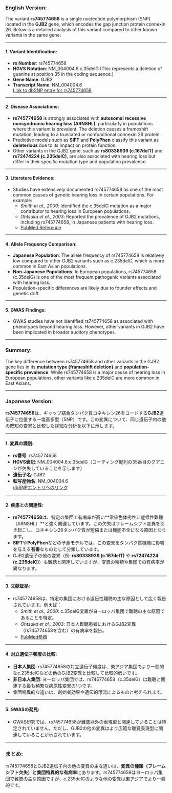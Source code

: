 ### English Version:

The variant **rs745774658** is a single nucleotide polymorphism (SNP) located in the **GJB2** gene, which encodes the gap junction protein connexin 26. Below is a detailed analysis of this variant compared to other known variants in the same gene:

---

#### 1. **Variant Identification**:
- **rs Number**: rs745774658
- **HGVS Notation**: NM_004004.6:c.35delG (This represents a deletion of guanine at position 35 in the coding sequence.)
- **Gene Name**: GJB2
- **Transcript Name**: NM_004004.6  
  [Link to dbSNP entry for rs745774658](https://www.ncbi.nlm.nih.gov/snp/rs745774658)

---

#### 2. **Disease Associations**:
- **rs745774658** is strongly associated with **autosomal recessive nonsyndromic hearing loss (ARNSHL)**, particularly in populations where this variant is prevalent. The deletion causes a frameshift mutation, leading to a truncated or nonfunctional connexin 26 protein.
- Predictive models such as **SIFT** and **PolyPhen** classify this variant as **deleterious** due to its impact on protein function.
- Other variants in the GJB2 gene, such as **rs80338939 (c.167delT)** and **rs72474224 (c.235delC)**, are also associated with hearing loss but differ in their specific mutation type and population prevalence.

---

#### 3. **Literature Evidence**:
- Studies have extensively documented rs745774658 as one of the most common causes of genetic hearing loss in certain populations. For example:
  - *Smith et al., 2000*: Identified the c.35delG mutation as a major contributor to hearing loss in European populations.
  - *Ohtsuka et al., 2003*: Reported the prevalence of GJB2 mutations, including rs745774658, in Japanese patients with hearing loss.
  - [PubMed Reference](https://pubmed.ncbi.nlm.nih.gov/12522557/)

---

#### 4. **Allele Frequency Comparison**:
- **Japanese Population**: The allele frequency of rs745774658 is relatively low compared to other GJB2 variants such as c.235delC, which is more common in East Asian populations.
- **Non-Japanese Populations**: In European populations, rs745774658 (c.35delG) is one of the most frequent pathogenic variants associated with hearing loss.
- Population-specific differences are likely due to founder effects and genetic drift.

---

#### 5. **GWAS Findings**:
- GWAS studies have not identified rs745774658 as associated with phenotypes beyond hearing loss. However, other variants in GJB2 have been implicated in broader auditory phenotypes.

---

### Summary:
The key difference between rs745774658 and other variants in the GJB2 gene lies in its **mutation type (frameshift deletion)** and **population-specific prevalence**. While rs745774658 is a major cause of hearing loss in European populations, other variants like c.235delC are more common in East Asians.

---

### Japanese Version:

**rs745774658**は、ギャップ結合タンパク質コネキシン26をコードする**GJB2**遺伝子に位置する一塩基多型（SNP）です。この変異について、同じ遺伝子内の他の既知の変異と比較した詳細な分析を以下に示します。

---

#### 1. **変異の識別**:
- **rs番号**: rs745774658
- **HGVS表記**: NM_004004.6:c.35delG（コーディング配列の35番目のグアニンが欠失していることを示します）
- **遺伝子名**: GJB2
- **転写産物名**: NM_004004.6  
  [dbSNPエントリへのリンク](https://www.ncbi.nlm.nih.gov/snp/rs745774658)

---

#### 2. **疾患との関連性**:
- **rs745774658**は、特定の集団で有病率が高い**常染色体劣性非症候性難聴（ARNSHL）**と強く関連しています。この欠失はフレームシフト変異を引き起こし、コネキシン26タンパク質が短縮または機能不全になる原因となります。
- **SIFT**や**PolyPhen**などの予測モデルでは、この変異をタンパク質機能に影響を与える**有害**なものとして分類しています。
- GJB2遺伝子の他の変異（例: **rs80338939 (c.167delT)** や **rs72474224 (c.235delC)**）も難聴と関連していますが、変異の種類や集団での有病率が異なります。

---

#### 3. **文献証拠**:
- rs745774658は、特定の集団における遺伝性難聴の主な原因として広く報告されています。例えば：
  - *Smith et al., 2000*: c.35delG変異がヨーロッパ集団で難聴の主な原因であることを特定。
  - *Ohtsuka et al., 2003*: 日本人難聴患者におけるGJB2変異（rs745774658を含む）の有病率を報告。
  - [PubMed参照](https://pubmed.ncbi.nlm.nih.gov/12522557/)

---

#### 4. **対立遺伝子頻度の比較**:
- **日本人集団**: rs745774658の対立遺伝子頻度は、東アジア集団でより一般的なc.235delCなどの他のGJB2変異と比較して比較的低いです。
- **非日本人集団**: ヨーロッパ集団では、rs745774658（c.35delG）は難聴と関連する最も頻繁な病原性変異の1つです。
- 集団特異的な違いは、創始者効果や遺伝的漂流によるものと考えられます。

---

#### 5. **GWASの発見**:
- GWAS研究では、rs745774658が難聴以外の表現型と関連していることは特定されていません。ただし、GJB2の他の変異はより広範な聴覚表現型に関連していることが示されています。

---

### まとめ:
rs745774658とGJB2遺伝子内の他の変異の主な違いは、**変異の種類（フレームシフト欠失）**と**集団特異的な有病率**にあります。rs745774658はヨーロッパ集団で難聴の主な原因ですが、c.235delCのような他の変異は東アジアでより一般的です。

